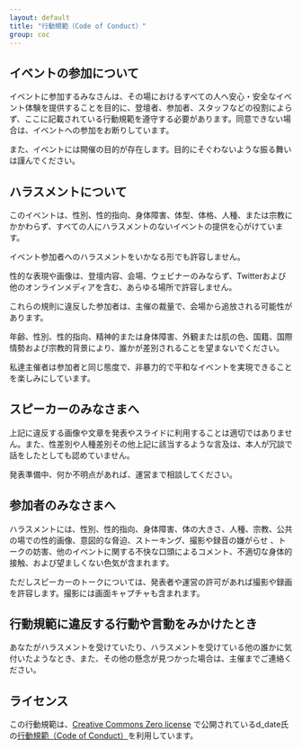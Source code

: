 ```yaml
---
layout: default
title: "行動規範（Code of Conduct）"
group: coc
---
```



## イベントの参加について

イベントに参加するみなさんは、その場におけるすべての人へ安心・安全なイベント体験を提供することを目的に、登壇者、参加者、スタッフなどの役割によらず、ここに記載されている行動規範を遵守する必要があります。同意できない場合は、イベントへの参加をお断りしています。

また、イベントには開催の目的が存在します。目的にそぐわないような振る舞いは謹んでください。

## ハラスメントについて

このイベントは、性別、性的指向、身体障害、体型、体格、人種、または宗教にかかわらず、すべての人にハラスメントのないイベントの提供を心がけています。

イベント参加者へのハラスメントをいかなる形でも許容しません。

性的な表現や画像は、登壇内容、会場、ウェビナーのみならず、Twitterおよび他のオンラインメディアを含む、あらゆる場所で許容しません。

これらの規則に違反した参加者は、主催の裁量で、会場から追放される可能性があります。 

年齢、性別、性的指向、精神的または身体障害、外観または肌の色、国籍、国際情勢および宗教的背景により、誰かが差別されることを望まないでください。

私達主催者は参加者と同じ態度で、非暴力的で平和なイベントを実現できることを楽しみにしています。

## スピーカーのみなさまへ

上記に違反する画像や文章を発表やスライドに利用することは適切ではありません。また、性差別や人種差別その他上記に該当するような言及は、本人が冗談で話をしたとしても認めていません。

発表準備中、何か不明点があれば、運営まで相談してください。

## 参加者のみなさまへ

ハラスメントには、性別、性的指向、身体障害、体の大きさ、人種、宗教、公共の場での性的画像、意図的な脅迫、ストーキング、撮影や録音の嫌がらせ 、トークの妨害、他のイベントに関する不快な口頭によるコメント、不適切な身体的接触、および望ましくない色気が含まれます。

ただしスピーカーのトークについては、発表者や運営の許可があれば撮影や録画を許容します。撮影には画面キャプチャも含まれます。

## 行動規範に違反する行動や言動をみかけたとき

あなたがハラスメントを受けていたり、ハラスメントを受けている他の誰かに気付いたようなとき、また、その他の懸念が見つかった場合は、主催までご連絡ください。

## ライセンス

この行動規範は、[Creative Commons Zero license](https://creativecommons.org/publicdomain/zero/1.0/deed.ja) で公開されているd_date氏の[行動規範（Code of Conduct）](https://date.notion.site/date/Code-of-Conduct-3f84301fc0e649378c1b98b55ac000c3)を利用しています。
